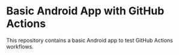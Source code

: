 # Basic Android App with GitHub Actions

This repository contains a basic Android app to test GitHub Actions workflows.
